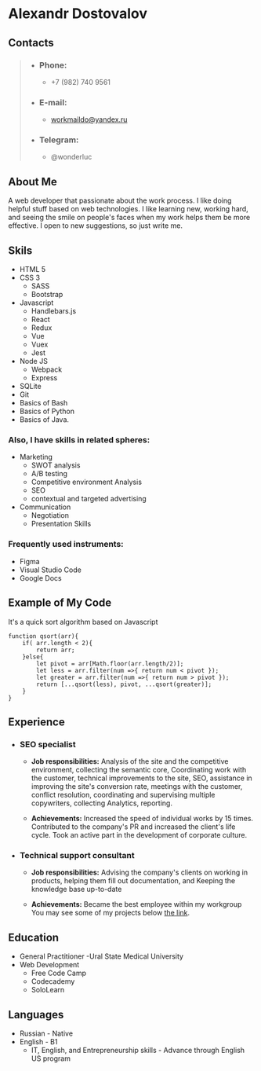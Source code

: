 # Alexandr Dostovalov

## Contacts
>* ### Phone:
>    * +7 (982) 740 9561
>* ### E-mail:
>    * <workmaildo@yandex.ru>
>* ### Telegram:
>    * @wonderluc

## About Me
A web developer that passionate about the work process. I like doing helpful stuff based on web technologies. I like learning new, working hard, and seeing the smile on people's faces when my work helps them be more effective. I open to new suggestions, so just write me.

## Skils
* HTML 5
* CSS 3
   * SASS 
   * Bootstrap 
* Javascript
   * Handlebars.js
   * React 
   * Redux 
   * Vue 
   * Vuex
   * Jest 
* Node JS
   * Webpack
   * Express  
* SQLite
* Git
* Basics of Bash
* Basics of Python
* Basics of Java.

### Also, I have skills in related spheres:
* Marketing 
   * SWOT analysis
   * A/B testing
   * Competitive environment Analysis
   * SEO
   * contextual and targeted advertising
* Communication 
   * Negotiation
   * Presentation Skills

### Frequently used instruments:
* Figma
* Visual Studio Code
* Google Docs

## Example of My Code
It's a quick sort algorithm based on Javascript

```
function qsort(arr){
    if( arr.length < 2){
        return arr;
    }else{
        let pivot = arr[Math.floor(arr.length/2)];
        let less = arr.filter(num =>{ return num < pivot });
        let greater = arr.filter(num =>{ return num > pivot });
        return [...qsort(less), pivot, ...qsort(greater)];
    }
}

```
## Experience
* ### SEO specialist
    * **Job responsibilities:** Analysis of the site and the competitive environment, collecting the semantic core, Coordinating work with the customer, technical improvements to the site, SEO, assistance in improving the site's conversion rate, meetings with the customer, conflict resolution, coordinating and supervising multiple copywriters, collecting Analytics, reporting.

    * **Achievements:**  Increased the speed of individual works by 15 times.
    Contributed to the company's PR and increased the client's life cycle.
    Took an active part in the development of corporate culture.
* ### Technical support consultant
    * **Job responsibilities:** Advising the company's clients on working in products, helping them fill out documentation, and Keeping the knowledge base up-to-date

    * **Achievements:** Became the best employee within my workgroup
You may see some of my projects below [the link](https://github.com/WonderLuc/).

## Education
* General Practitioner -Ural State Medical University
* Web Development
    * Free Code Camp
    * Codecademy
    * SoloLearn

## Languages
* Russian - Native
* English - B1
    * IT, English, and Entrepreneurship skills - Advance through English US program 
